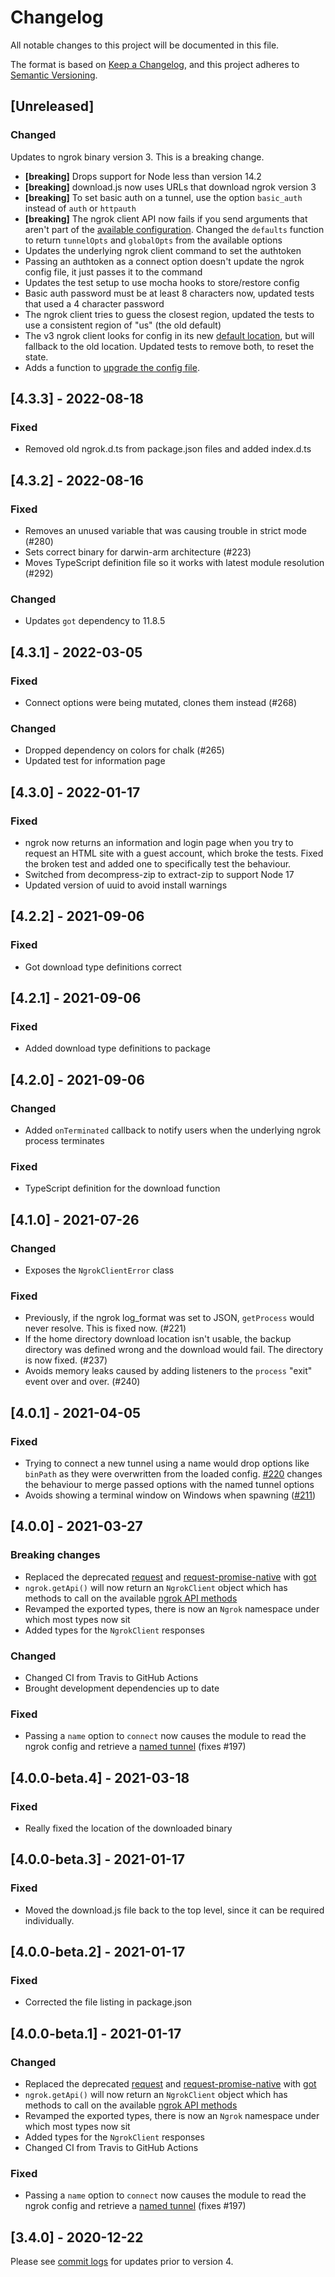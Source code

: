 # Changelog
All notable changes to this project will be documented in this file.

The format is based on [Keep a Changelog](https://keepachangelog.com/en/1.0.0/),
and this project adheres to [Semantic Versioning](https://semver.org/spec/v2.0.0.html).

## [Unreleased]

### Changed

Updates to ngrok binary version 3. This is a breaking change.

- **[breaking]** Drops support for Node less than version 14.2
- **[breaking]** download.js now uses URLs that download ngrok version 3
- **[breaking]** To set basic auth on a tunnel, use the option `basic_auth` instead of `auth` or `httpauth`
- **[breaking]** The ngrok client API now fails if you send arguments that aren't part of the [available configuration](https://ngrok.com/docs/ngrok-agent/config#config-ngrok-tunnel-definitions). Changed the `defaults` function to return `tunnelOpts` and `globalOpts` from the available options
- Updates the underlying ngrok client command to set the authtoken
- Passing an authtoken as a connect option doesn't update the ngrok config file, it just passes it to the command
- Updates the test setup to use mocha hooks to store/restore config
- Basic auth password must be at least 8 characters now, updated tests that used a 4 character password
- The ngrok client tries to guess the closest region, updated the tests to use a consistent region of "us" (the old default)
- The v3 ngrok client looks for config in its new [default location](https://ngrok.com/docs/ngrok-agent/config#config-ngrok-location), but will fallback to the old location. Updated tests to remove both, to reset the state.
- Adds a function to [upgrade the config file](https://ngrok.com/docs/guides/upgrade-v2-v3).

## [4.3.3] - 2022-08-18

### Fixed

- Removed old ngrok.d.ts from package.json files and added index.d.ts

## [4.3.2] - 2022-08-16

### Fixed

- Removes an unused variable that was causing trouble in strict mode (#280)
- Sets correct binary for darwin-arm architecture (#223)
- Moves TypeScript definition file so it works with latest module resolution (#292)

### Changed

- Updates `got` dependency to 11.8.5


## [4.3.1] - 2022-03-05

### Fixed

- Connect options were being mutated, clones them instead (#268)

### Changed

- Dropped dependency on colors for chalk (#265)
- Updated test for information page

## [4.3.0] - 2022-01-17

### Fixed

- ngrok now returns an information and login page when you try to request an HTML site with a guest account, which broke the tests. Fixed the broken test and added one to specifically test the behaviour.
- Switched from decompress-zip to extract-zip to support Node 17
- Updated version of uuid to avoid install warnings

## [4.2.2] - 2021-09-06

### Fixed

- Got download type definitions correct


## [4.2.1] - 2021-09-06

### Fixed

- Added download type definitions to package

## [4.2.0] - 2021-09-06

### Changed

- Added `onTerminated` callback to notify users when the underlying ngrok
  process terminates

### Fixed

- TypeScript definition for the download function

## [4.1.0] - 2021-07-26

### Changed

- Exposes the `NgrokClientError` class

### Fixed

- Previously, if the ngrok log_format was set to JSON, `getProcess` would never resolve. This is fixed now. (#221)
- If the home directory download location isn't usable, the backup directory was defined wrong and the download would fail. The directory is now fixed. (#237)
- Avoids memory leaks caused by adding listeners to the `process` "exit" event over and over. (#240)

## [4.0.1] - 2021-04-05

### Fixed

- Trying to connect a new tunnel using a name would drop options like `binPath` as they were overwritten from the loaded config. [#220](https://github.com/bubenshchykov/ngrok/pull/220) changes the behaviour to merge passed options with the named tunnel options
- Avoids showing a terminal window on Windows when spawning ([#211](https://github.com/bubenshchykov/ngrok/pull/211))

## [4.0.0] - 2021-03-27

### Breaking changes

- Replaced the deprecated [request](https://www.npmjs.com/package/request) and [request-promise-native](https://www.npmjs.com/package/request-promise-native) with [got](https://www.npmjs.com/package/got)
- `ngrok.getApi()` will now return an `NgrokClient` object which has methods to call on the available [ngrok API methods](https://ngrok.com/docs#client-api-base)
- Revamped the exported types, there is now an `Ngrok` namespace under which most types now sit
- Added types for the `NgrokClient` responses

### Changed

- Changed CI from Travis to GitHub Actions
- Brought development dependencies up to date

### Fixed

- Passing a `name` option to `connect` now causes the module to read the ngrok config and retrieve a [named tunnel](https://ngrok.com/docs#tunnel-definitions) (fixes #197)


## [4.0.0-beta.4] - 2021-03-18

### Fixed

- Really fixed the location of the downloaded binary

## [4.0.0-beta.3] - 2021-01-17

### Fixed

- Moved the download.js file back to the top level, since it can be required individually.

## [4.0.0-beta.2] - 2021-01-17

### Fixed

- Corrected the file listing in package.json

## [4.0.0-beta.1] - 2021-01-17

### Changed

- Replaced the deprecated [request](https://www.npmjs.com/package/request) and [request-promise-native](https://www.npmjs.com/package/request-promise-native) with [got](https://www.npmjs.com/package/got)
- `ngrok.getApi()` will now return an `NgrokClient` object which has methods to call on the available [ngrok API methods](https://ngrok.com/docs#client-api-base)
- Revamped the exported types, there is now an `Ngrok` namespace under which most types now sit
- Added types for the `NgrokClient` responses
- Changed CI from Travis to GitHub Actions

### Fixed

- Passing a `name` option to `connect` now causes the module to read the ngrok config and retrieve a [named tunnel](https://ngrok.com/docs#tunnel-definitions) (fixes #197)

## [3.4.0] - 2020-12-22

Please see [commit logs](https://github.com/bubenshchykov/ngrok/commits/master) for updates prior to version 4.